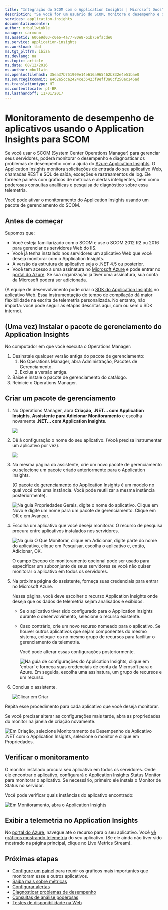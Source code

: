 ```yaml
---
title: "Integração do SCOM com o Application Insights | Microsoft Docs"
description: "Se você for um usuário do SCOM, monitore o desempenho e diagnostique problemas com o Application Insights. Painéis abrangentes, alertas inteligentes, poderosas ferramentas de diagnóstico e de consultas de análise."
services: application-insights
documentationcenter: 
author: mrbullwinkle
manager: carmonm
ms.assetid: 606e9d03-c0e6-4a77-80e8-61b75efacde0
ms.service: application-insights
ms.workload: tbd
ms.tgt_pltfrm: ibiza
ms.devlang: na
ms.topic: article
ms.date: 08/12/2016
ms.author: mbullwin
ms.openlocfilehash: 35ea37b751909e14e616a965462b832e4e51bae0
ms.sourcegitcommit: e462e5cca2424ce36423f9eff3a0cf250ac146ad
ms.translationtype: HT
ms.contentlocale: pt-BR
ms.lasthandoff: 11/01/2017
---
```

# <a name="application-performance-monitoring-using-application-insights-for-scom"></a>Monitoramento de desempenho de aplicativos usando o Application Insights para SCOM
Se você usar o SCOM (System Center Operations Manager) para gerenciar seus servidores, poderá monitorar o desempenho e diagnosticar os problemas de desempenho com a ajuda do [Azure Application Insights](app-insights-asp-net.md). O Application Insights monitora solicitações de entrada do seu aplicativo Web, chamadas REST e SQL de saída, exceções e rastreamentos de log. Ele fornece painéis com gráficos de métricas e alertas inteligentes, bem como poderosas consultas analíticas e pesquisa de diagnóstico sobre essa telemetria. 

Você pode ativar o monitoramento do Application Insights usando um pacote de gerenciamento do SCOM.

## <a name="before-you-start"></a>Antes de começar
Supomos que:

* Você esteja familiarizado com o SCOM e use o SCOM 2012 R2 ou 2016 para gerenciar os servidores Web do IIS.
* Você já tenha instalado nos servidores um aplicativo Web que você deseja monitorar com o Application Insights.
* A versão da estrutura de aplicativo seja o .NET 4.5 ou posterior.
* Você tem acesso a uma assinatura no [Microsoft Azure](https://azure.com) e pode entrar no [portal do Azure](https://portal.azure.com). Se sua organização já tiver uma assinatura, sua conta da Microsoft poderá ser adicionada.

(A equipe de desenvolvimento pode criar o [SDK do Application Insights](app-insights-asp-net.md) no aplicativo Web. Essa instrumentação do tempo de compilação dá maior flexibilidade na escrita de telemetria personalizada. No entanto, não importa: você pode seguir as etapas descritas aqui, com ou sem o SDK interno).

## <a name="one-time-install-application-insights-management-pack"></a>(Uma vez) Instalar o pacote de gerenciamento do Application Insights
No computador em que você executa o Operations Manager:

1. Desinstale qualquer versão antiga do pacote de gerenciamento:
   1. No Operations Manager, abra Administração, Pacotes de Gerenciamento. 
   2. Exclua a versão antiga.
2. Baixe e instale o pacote de gerenciamento do catálogo.
3. Reinicie o Operations Manager.

## <a name="create-a-management-pack"></a>Criar um pacote de gerenciamento
1. No Operations Manager, abra **Criação**, **.NET... com Application Insights**, **Assistente para Adicionar Monitoramento** e escolha novamente **.NET... com Application Insights**.
   
    ![](./media/app-insights-scom/020.png)
2. Dê à configuração o nome do seu aplicativo. (Você precisa instrumentar um aplicativo por vez).
   
    ![](./media/app-insights-scom/030.png)
3. Na mesma página do assistente, crie um novo pacote de gerenciamento ou selecione um pacote criado anteriormente para o Application Insights.
   
     (O [pacote de gerenciamento](https://technet.microsoft.com/library/cc974491.aspx) do Application Insights é um modelo no qual você cria uma instância. Você pode reutilizar a mesma instância posteriormente).

    ![Na guia Propriedades Gerais, digite o nome do aplicativo. Clique em Novo e digite um nome para um pacote de gerenciamento. Clique em OK e em Avançar.](./media/app-insights-scom/040.png)

1. Escolha um aplicativo que você deseja monitorar. O recurso de pesquisa procura entre aplicativos instalados nos servidores.
   
    ![Na guia O Que Monitorar, clique em Adicionar, digite parte do nome do aplicativo, clique em Pesquisar, escolha o aplicativo e, então, Adicionar, OK.](./media/app-insights-scom/050.png)
   
    O campo Escopo de monitoramento opcional pode ser usado para especificar um subconjunto de seus servidores se você não quiser monitorar o aplicativo em todos os servidores.
2. Na próxima página do assistente, forneça suas credenciais para entrar no Microsoft Azure.
   
    Nessa página, você deve escolher o recurso Application Insights onde deseja que os dados de telemetria sejam analisados e exibidos. 
   
   * Se o aplicativo tiver sido configurado para o Application Insights durante o desenvolvimento, selecione o recurso existente.
   * Caso contrário, crie um novo recurso nomeado para o aplicativo. Se houver outros aplicativos que sejam componentes do mesmo sistema, coloque-os no mesmo grupo de recursos para facilitar o gerenciamento da telemetria.
     
     Você pode alterar essas configurações posteriormente.
     
     ![Na guia de configurações do Application Insights, clique em 'entrar' e forneça suas credenciais de conta da Microsoft para o Azure. Em seguida, escolha uma assinatura, um grupo de recursos e um recurso.](./media/app-insights-scom/060.png)
3. Conclua o assistente.
   
    ![Clicar em Criar](./media/app-insights-scom/070.png)

Repita esse procedimento para cada aplicativo que você deseja monitorar.

Se você precisar alterar as configurações mais tarde, abra as propriedades do monitor na janela de criação novamente.

![Em Criação, selecione Monitoramento de Desempenho de Aplicativo .NET com o Application Insights, selecione o monitor e clique em Propriedades.](./media/app-insights-scom/080.png)

## <a name="verify-monitoring"></a>Verificar o monitoramento
O monitor instalado procura seu aplicativo em todos os servidores. Onde ele encontrar o aplicativo, configurará o Application Insights Status Monitor para monitorar o aplicativo. Se necessário, primeiro ele instala o Monitor de Status no servidor.

Você pode verificar quais instâncias do aplicativo encontrado:

![Em Monitoramento, abra o Application Insights](./media/app-insights-scom/100.png)

## <a name="view-telemetry-in-application-insights"></a>Exibir a telemetria no Application Insights
No [portal do Azure](https://portal.azure.com), navegue até o recurso para o seu aplicativo. Você [vê gráficos mostrando telemetria](app-insights-dashboards.md) do seu aplicativo. (Se ele ainda não tiver sido mostrado na página principal, clique no Live Metrics Stream).

## <a name="next-steps"></a>Próximas etapas
* [Configure um painel](app-insights-dashboards.md) para reunir os gráficos mais importantes que monitoram esse e outros aplicativos.
* [Saiba mais sobre métricas](app-insights-metrics-explorer.md)
* [Configurar alertas](app-insights-alerts.md)
* [Diagnosticar problemas de desempenho](app-insights-detect-triage-diagnose.md)
* [Consultas de análise poderosas](app-insights-analytics.md)
* [Testes de disponibilidade na Web](app-insights-monitor-web-app-availability.md)


